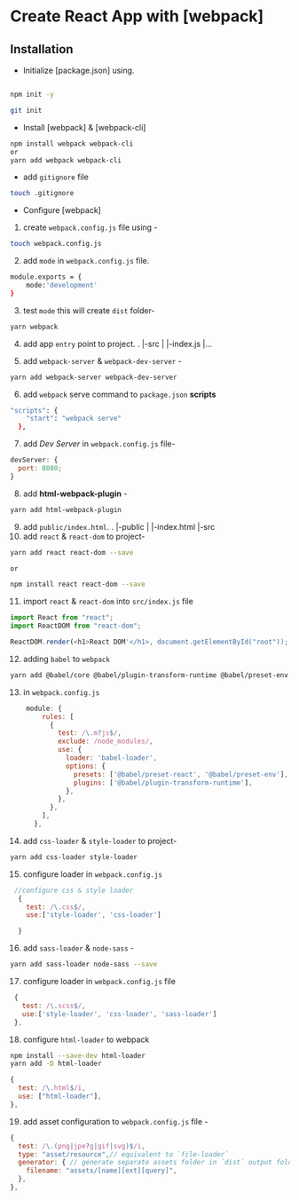 # Create React App with [webpack]

## Installation

- Initialize [package.json] using.

```sh

npm init -y

git init

```

- Install [webpack] & [webpack-cli]

```sh
npm install webpack webpack-cli
or
yarn add webpack webpack-cli
```

- add `gitignore` file

```sh
touch .gitignore
```

- Configure [webpack]

1. create `webpack.config.js` file using -

```sh
touch webpack.config.js
```

2. add `mode` in `webpack.config.js` file.

```sh
module.exports = {
    mode:'development'
}
```

3. test `mode` this will create `dist` folder-

```sh
yarn webpack
```

4. add app `entry` point to project.
   .
   |-src
   | |-index.js
   |...

5. add `webpack-server` & `webpack-dev-server` -

```sh
yarn add webpack-server webpack-dev-server
```

6. add `webpack` serve command to `package.json` **scripts**

```sh
"scripts": {
    "start": "webpack serve"
  },
```

7. add _Dev Server_ in `webpack.config.js` file-

```javascript
devServer: {
  port: 8080;
}
```

8. add **html-webpack-plugin** -

```sh
yarn add html-webpack-plugin
```

9. add `public/index.html`.
   .
   |-public
   | |-index.html
   |-src
10. add `react` & `react-dom` to project-

```sh
yarn add react react-dom --save

or

npm install react react-dom --save
```

11. import `react` & `react-dom` into `src/index.js` file

```javascript
import React from "react";
import ReactDOM from "react-dom";

ReactDOM.render(<h1>React DOM'</h1>, document.getElementById("root"));
```

12. adding `babel` to `webpack`

```sh
yarn add @babel/core @babel/plugin-transform-runtime @babel/preset-env @babel/preset-react babel-loader --save
```

13. in `webpack.config.js`

```javascript
    module: {
        rules: [
          {
            test: /\.m?js$/,
            exclude: /node_modules/,
            use: {
              loader: 'babel-loader',
              options: {
                presets: ['@babel/preset-react', '@babel/preset-env'],
                plugins: ['@babel/plugin-transform-runtime'],
              },
            },
          },
        ],
      },
```

14. add `css-loader` & `style-loader` to project-

```sh
yarn add css-loader style-loader
```

15. configure loader in `webpack.config.js`

```javascript
 //configure css & style loader
  {
    test: /\.css$/,
    use:['style-loader', 'css-loader']

  }
```

16. add `sass-loader` & `node-sass` -

```sh
yarn add sass-loader node-sass --save
```

17. configure loader in `webpack.config.js` file

```javascript
 {
   test: /\.scss$/,
   use:['style-loader', 'css-loader', 'sass-loader']
 },
```

18. configure `html-loader` to webpack

```sh
npm install --save-dev html-loader
yarn add -D html-loader
```

```javascript
{
  test: /\.html$/i,
  use: ["html-loader"],
},
```

19. add asset configuration to `webpack.config.js` file -

```javascript
{
  test: /\.(png|jpe?g|gif|svg)$/i,
  type: "asset/resource",// equivalent to `file-loader`
  generator: { // generate separate assets folder in `dist` output folder
    filename: "assets/[name][ext][query]",
  },
},
```
